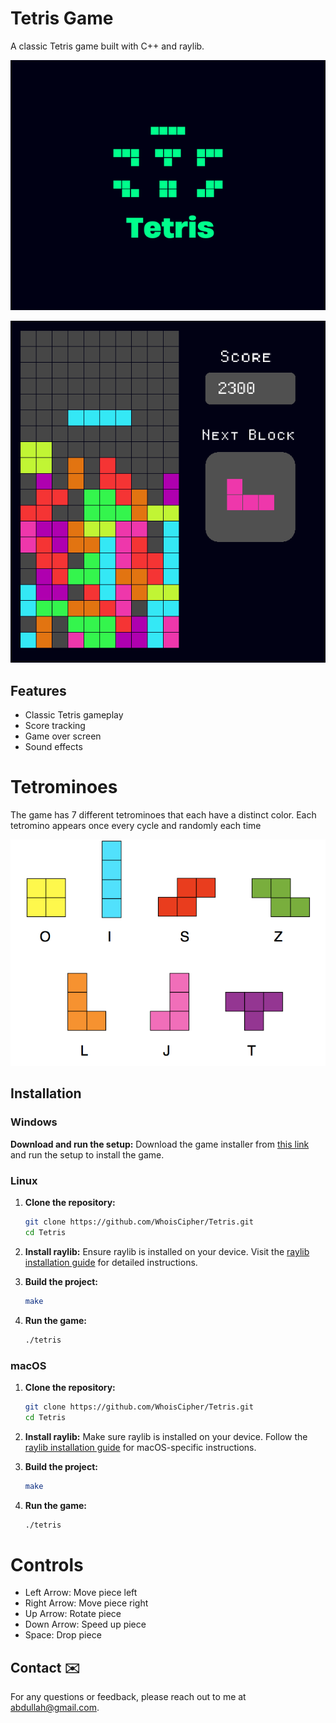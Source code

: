 # Tetris Game

A classic Tetris game built with C++ and raylib.

![Tetris Title](assets/Tetris%20Game%20Title%20Cover.png)

![GameScreenShot](assets/TetrisGameSS.png)

## Features

- Classic Tetris gameplay
- Score tracking
- Game over screen
- Sound effects

# Tetrominoes

The game has 7 different tetrominoes that each have a distinct color. Each tetromino appears once every cycle and randomly each time

![Tetriminos](assets/tetrominos/tetrominoes.png)

## Installation

### Windows

**Download and run the setup:**
    Download the game installer from [this link](TetrisSetup.exe) and run the setup to install the game.

### Linux

1. **Clone the repository:**
    ```sh
    git clone https://github.com/WhoisCipher/Tetris.git
    cd Tetris
    ```

2. **Install raylib:**
    Ensure raylib is installed on your device. Visit the [raylib installation guide](https://github.com/raysan5/raylib) for detailed instructions.

3. **Build the project:**
    ```sh
    make
    ```

4. **Run the game:**
    ```sh
    ./tetris
    ```

### macOS

1. **Clone the repository:**
    ```sh
    git clone https://github.com/WhoisCipher/Tetris.git
    cd Tetris
    ```

2. **Install raylib:**
    Make sure raylib is installed on your device. Follow the [raylib installation guide](https://github.com/raysan5/raylib) for macOS-specific instructions.

3. **Build the project:**
    ```sh
    make
    ```

4. **Run the game:**
    ```sh
    ./tetris
    ```

# Controls
- Left Arrow: Move piece left
- Right Arrow: Move piece right
- Up Arrow: Rotate piece
- Down Arrow: Speed up piece
- Space: Drop piece

## Contact ✉️

For any questions or feedback, please reach out to me at [abdullah@gmail.com](mailto:abdulahshoiab@gmail.com).
